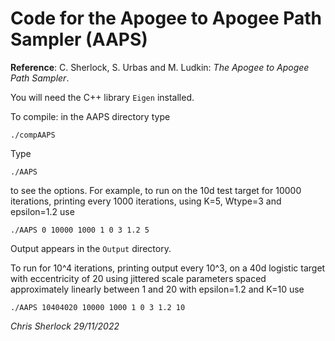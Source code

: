 # Code for the Apogee to Apogee Path Sampler (AAPS)

**Reference**: C. Sherlock, S. Urbas and M. Ludkin: *The Apogee to Apogee Path Sampler*.

You will need the C++ library `Eigen` installed.

To compile: in the AAPS directory type

`./compAAPS`

Type

`./AAPS`

to see the options. For example, to run on the 10d test target for 10000 iterations, printing every 1000 iterations, using K=5, Wtype=3 and epsilon=1.2 use

`./AAPS 0 10000 1000 1 0 3 1.2 5`

Output appears in the `Output` directory.

To run for 10^4 iterations, printing output every 10^3, on a 40d logistic target with eccentricity of 20 using jittered scale parameters spaced approximately linearly between 1 and 20 with epsilon=1.2 and K=10 use

`./AAPS 10404020 10000 1000 1 0 3 1.2 10`

*Chris Sherlock*
*29/11/2022*
